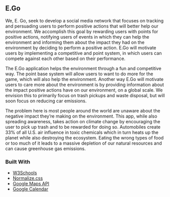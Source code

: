 ## E.Go

We, E. Go, seek to develop a social media network that focuses on tracking and persuading users to perform positive actions that will better help our environment. We accomplish this goal by rewarding users with points for positive actions, notifying users of events in which they can help the environment and informing them about the impact they had on the environment by deciding to perform a positive action. E.Go will motivate users by implementing a competitive and point system, in which users can compete against each other based on their performance. 

The E.Go application helps the environment through a fun and competitive way. The point base system will allow users to want to do more for the game, which will also help the environment. Another way E.Go will motivate users to care more about the environment is by providing information about the impact positive actions have on our environment, on a global scale. We envision this to primarily focus on trash pickups and waste disposal, but will soon focus on reducing car emissions.

The problem here is most people around the world are unaware about the negative impact they’re making on the environment. This app, while also spreading awareness, takes action on climate change by encouraging the user to pick up trash and to be rewarded for doing so. Automobiles create 33% of all U.S. air influence in toxic chemicals which in turn heats up the planet while also destroying the ecosystem. Eating the wrong types of food or too much of it leads to a massive depletion of our natural resources and can cause greenhouse gas emissions.

### Built With
* [W3Schools](https://www.w3schools.com/)
* [Normalize.css](https://necolas.github.io/normalize.css/)
* [Google Maps API](https://developers.google.com/maps/documentation)
* [Google Calendar](https://support.google.com/calendar)
